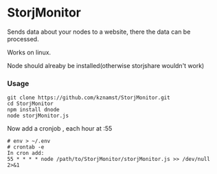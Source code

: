 # StorjMonitor
Sends data about your nodes to a website, there the data can be processed.

Works on linux.

Node should alreaby be installed(otherwise storjshare wouldn't work) 
### Usage

```
git clone https://github.com/kznamst/StorjMonitor.git
cd StorjMonitor
npm install dnode
node storjMonitor.js
```
Now add a cronjob , each hour at :55
```
# env > ~/.env
# crontab -e
In cron add: 
55 * * * * node /path/to/StorjMonitor/storjMonitor.js >> /dev/null 2>&1
```

